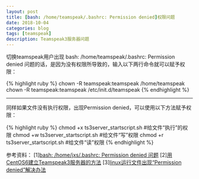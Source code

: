 ```yaml
---
layout: post
title: [bash: /home/teamspeak/.bashrc: Permission denied]权限问题
date: 2018-10-04
categories: blog
tags: [teamspeak]
description: Teamspeak3服务器问题
---
```


切换teamspeak用户出现 bash: /home/teamspeak/.bashrc: Permission denied 问题的话，是因为没有权限所导致的，输入以下两行命令就可以赋予权限：

{% highlight ruby %}
chown -R teamspeak:teamspeak /home/teamspeak
chown -R teamspeak:teamspeak /etc/init.d/teamspeak
{% endhighlight %}

----

同样如果文件没有执行权限，出现Permission denied，可以使用以下方法赋予权限：

{% highlight ruby %}
chmod +x ts3server_startscript.sh #给文件“执行”的权限
chmod +w ts3server_startscript.sh #给文件“写”权限
chmod +r ts3server_startscript.sh #给文件“读”权限
{% endhighlight %}

参考资料：
[1][bash: /home/jxs/.bashrc: Permission denied 问题](http://bbs.chinaunix.net/thread-2199620-1-1.html)
[2][用CentOS6建立Teamspeak3服务器的方法](http://r6s.site/blog/2018/10/04/teamspeak-server-centos6/)
[3][linux运行文件出现“Permission denied”解决办法](https://www.fujieace.com/linux/permission-denied.html)
